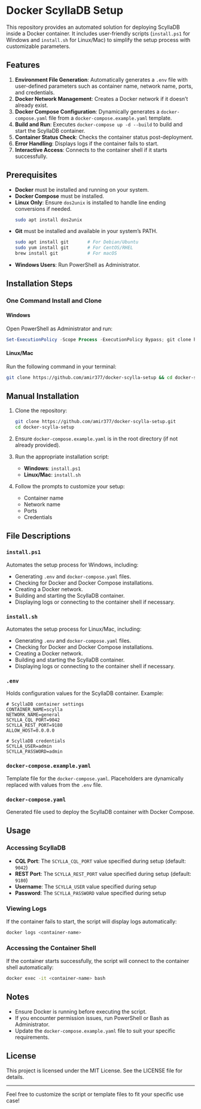 # Docker ScyllaDB Setup

This repository provides an automated solution for deploying ScyllaDB inside a Docker container. It includes user-friendly scripts (`install.ps1` for Windows and `install.sh` for Linux/Mac) to simplify the setup process with customizable parameters.

## Features

1. **Environment File Generation**: Automatically generates a `.env` file with user-defined parameters such as container name, network name, ports, and credentials.
2. **Docker Network Management**: Creates a Docker network if it doesn’t already exist.
3. **Docker Compose Configuration**: Dynamically generates a `docker-compose.yaml` file from a `docker-compose.example.yaml` template.
4. **Build and Run**: Executes `docker-compose up -d --build` to build and start the ScyllaDB container.
5. **Container Status Check**: Checks the container status post-deployment.
6. **Error Handling**: Displays logs if the container fails to start.
7. **Interactive Access**: Connects to the container shell if it starts successfully.

## Prerequisites

- **Docker** must be installed and running on your system.
- **Docker Compose** must be installed.
- **Linux Only**: Ensure `dos2unix` is installed to handle line ending conversions if needed.
  ```bash
  sudo apt install dos2unix
  ```
- **Git** must be installed and available in your system’s PATH.
  ```bash
  sudo apt install git       # For Debian/Ubuntu
  sudo yum install git       # For CentOS/RHEL
  brew install git           # For macOS
  ```
- **Windows Users**: Run PowerShell as Administrator.

## Installation Steps

### One Command Install and Clone

#### Windows

Open PowerShell as Administrator and run:

```powershell
Set-ExecutionPolicy -Scope Process -ExecutionPolicy Bypass; git clone https://github.com/amir377/docker-scylla-setup; cd docker-scylla-setup; ./install.ps1
```

#### Linux/Mac

Run the following command in your terminal:

```bash
git clone https://github.com/amir377/docker-scylla-setup && cd docker-scylla-setup && dos2unix install.sh && chmod +x install.sh && ./install.sh
```

## Manual Installation

1. Clone the repository:
   ```bash
   git clone https://github.com/amir377/docker-scylla-setup.git
   cd docker-scylla-setup
   ```

2. Ensure `docker-compose.example.yaml` is in the root directory (if not already provided).

3. Run the appropriate installation script:
    - **Windows**: `install.ps1`
    - **Linux/Mac**: `install.sh`

4. Follow the prompts to customize your setup:
    - Container name
    - Network name
    - Ports
    - Credentials

## File Descriptions

### `install.ps1`
Automates the setup process for Windows, including:

- Generating `.env` and `docker-compose.yaml` files.
- Checking for Docker and Docker Compose installations.
- Creating a Docker network.
- Building and starting the ScyllaDB container.
- Displaying logs or connecting to the container shell if necessary.

### `install.sh`
Automates the setup process for Linux/Mac, including:

- Generating `.env` and `docker-compose.yaml` files.
- Checking for Docker and Docker Compose installations.
- Creating a Docker network.
- Building and starting the ScyllaDB container.
- Displaying logs or connecting to the container shell if necessary.

### `.env`
Holds configuration values for the ScyllaDB container. Example:

```env
# ScyllaDB container settings
CONTAINER_NAME=scylla
NETWORK_NAME=general
SCYLLA_CQL_PORT=9042
SCYLLA_REST_PORT=9180
ALLOW_HOST=0.0.0.0

# ScyllaDB credentials
SCYLLA_USER=admin
SCYLLA_PASSWORD=admin
```

### `docker-compose.example.yaml`
Template file for the `docker-compose.yaml`. Placeholders are dynamically replaced with values from the `.env` file.

### `docker-compose.yaml`
Generated file used to deploy the ScyllaDB container with Docker Compose.

## Usage

### Accessing ScyllaDB

- **CQL Port**: The `SCYLLA_CQL_PORT` value specified during setup (default: `9042`)
- **REST Port**: The `SCYLLA_REST_PORT` value specified during setup (default: `9180`)
- **Username**: The `SCYLLA_USER` value specified during setup
- **Password**: The `SCYLLA_PASSWORD` value specified during setup

### Viewing Logs

If the container fails to start, the script will display logs automatically:

```bash
docker logs <container-name>
```

### Accessing the Container Shell

If the container starts successfully, the script will connect to the container shell automatically:

```bash
docker exec -it <container-name> bash
```

## Notes

- Ensure Docker is running before executing the script.
- If you encounter permission issues, run PowerShell or Bash as Administrator.
- Update the `docker-compose.example.yaml` file to suit your specific requirements.

## License

This project is licensed under the MIT License. See the LICENSE file for details.

---

Feel free to customize the script or template files to fit your specific use case!

